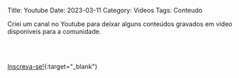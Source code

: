 Title: Youtube
Date: 2023-03-11
Category: Videos
Tags: Conteudo

Criei um canal no Youtube para deixar alguns conteúdos gravados em vídeo disponiveis para a comunidade.

<br><br>

[Inscreva-se!](https://www.youtube.com/@bug_elseif){:target="_blank"}